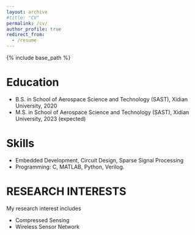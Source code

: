 ```yaml
---
layout: archive
#title: "CV"
permalink: /cv/
author_profile: true
redirect_from:
  - /resume
---
```


{% include base_path %}

Education
======
* B.S. in School of Aerospace Science and Technology (SAST), Xidian University, 2020
* M.S. in School of Aerospace Science and Technology (SAST), Xidian University, 2023 (expected)

Skills
======
* Embedded Development, Circuit Design, Sparse Signal Processing
* Programming: C, MATLAB, Python, Verilog.

RESEARCH INTERESTS
=====
My research interest includes
* Compressed Sensing
* Wireless Sensor Network
